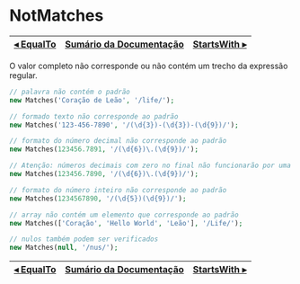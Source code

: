 # NotMatches

[◂ EqualTo](04-notequalto.md) | [Sumário da Documentação](indice.md) | [StartsWith ▸](04-startswith.md)
-- | -- | --

O valor completo não corresponde ou não contém um trecho da expressão regular.

```php
// palavra não contém o padrão
new Matches('Coração de Leão', '/life/');

// formado texto não corresponde ao padrão
new Matches('123-456-7890', '/(\d{3})-(\d{3})-(\d{9})/');

// formato do número decimal não corresponde ao padrão
new Matches(123456.7891, '/(\d{6})\.(\d{9})/');

// Atenção: números decimais com zero no final não funcionarão por uma limitação da coreção de tipos do PHP, que removerá os zeros do final
new Matches(123456.7890, '/(\d{6})\.(\d{9})/');

// formato do número inteiro não corresponde ao padrão
new Matches(1234567890, '/(\d{5})(\d{9})/');

// array não contém um elemento que corresponde ao padrão
new Matches(['Coração', 'Hello World', 'Leão'], '/Life/');

// nulos também podem ser verificados
new Matches(null, '/nus/');
```

[◂ EqualTo](04-notequalto.md) | [Sumário da Documentação](indice.md) | [StartsWith ▸](04-startswith.md)
-- | -- | --
